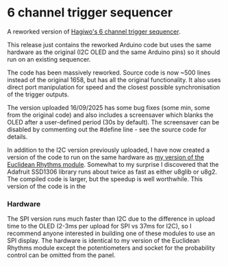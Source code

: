 # 6 channel trigger sequencer
A reworked version of [Hagiwo's 6 channel trigger sequencer](https://note.com/solder_state/n/n17c69afd484d).

This release just contains the reworked Arduino code but uses the same hardware as the original (I2C OLED and the same Arduino pins) so it should run on an existing sequencer.

The code has been massively reworked. Source code is now ~500 lines instead of the original 1658, but has all the original functionality. It also uses direct port manipulation for speed and the closest possible synchronisation of the trigger outputs.

The version uploaded 16/09/2025 has some bug fixes (some min, some from the original code) and also includes a screensaver which blanks the OLED after a user-defined period (30s by default). The screensaver can be disabled by commenting out the #define line - see the source code for details.

In addition to the I2C version previously uploaded, I have now created a version of the code to run on the same hardware as [my version of the Euclidean Rhythms module](https://github.com/clarionut/Euclidean_Rhythms). Somewhat to my surprise I discovered that the Adafruit SSD1306 library runs about twice as fast as either u8glib or u8g2. The compiled code is larger, but the speedup is well worthwhile. This version of the code is in the 

### Hardware
The SPI version runs much faster than I2C due to the difference in upload time to the OLED (2-3ms per upload for SPI vs 37ms for I2C), so I recommend anyone interested in building one of these modules to use an SPI display. The hardware is identical to my version of the Euclidean Rhythms module except the potentiometers and socket for the probability control can be omitted from the panel.
